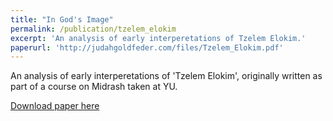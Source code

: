 ```yaml
---
title: "In God's Image"
permalink: /publication/tzelem_elokim
excerpt: 'An analysis of early interperetations of Tzelem Elokim.'
paperurl: 'http://judahgoldfeder.com/files/Tzelem_Elokim.pdf'
---
```

An analysis of early interperetations of 'Tzelem Elokim', originally written as part of a course on Midrash taken at YU.

[Download paper here](http://judahgoldfeder.com/files/Tzelem_Elokim.pdf)

